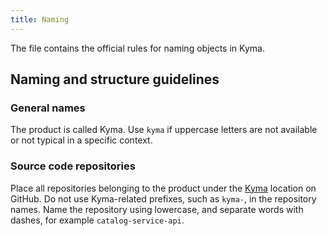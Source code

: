 ```yaml
---
title: Naming
---
```


The file contains the official rules for naming objects in Kyma.

## Naming and structure guidelines

### General names

The product is called Kyma. Use `kyma` if uppercase letters are not available or not typical in a specific context.

### Source code repositories

Place all repositories belonging to the product under the [Kyma](https://github.com/kyma-project) location on GitHub.
Do not use Kyma-related prefixes, such as `kyma-`, in the repository names.
Name the repository using lowercase, and separate words with dashes, for example `catalog-service-api`.
